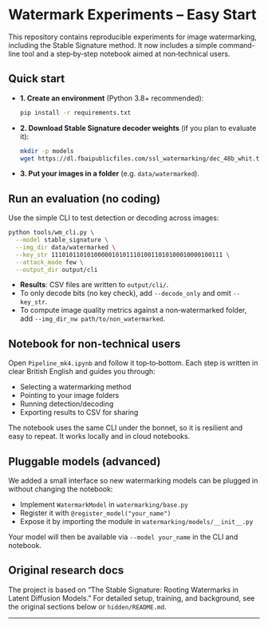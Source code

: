 # Watermark Experiments – Easy Start

This repository contains reproducible experiments for image watermarking, including the Stable Signature method. It now includes a simple command-line tool and a step‑by‑step notebook aimed at non‑technical users.

## Quick start

- **1. Create an environment** (Python 3.8+ recommended):
  ```bash
  pip install -r requirements.txt
  ```
- **2. Download Stable Signature decoder weights** (if you plan to evaluate it):
  ```bash
  mkdir -p models
  wget https://dl.fbaipublicfiles.com/ssl_watermarking/dec_48b_whit.torchscript.pt -P models/
  ```
- **3. Put your images in a folder** (e.g. `data/watermarked`).

## Run an evaluation (no coding)

Use the simple CLI to test detection or decoding across images:

```bash
python tools/wm_cli.py \
  --model stable_signature \
  --img_dir data/watermarked \
  --key_str 111010110101000001010111010011010100010000100111 \
  --attack_mode few \
  --output_dir output/cli
```

- **Results**: CSV files are written to `output/cli/`.
- To only decode bits (no key check), add `--decode_only` and omit `--key_str`.
- To compute image quality metrics against a non‑watermarked folder, add `--img_dir_nw path/to/non_watermarked`.

## Notebook for non‑technical users

Open `Pipeline_mk4.ipynb` and follow it top‑to‑bottom. Each step is written in clear British English and guides you through:
- Selecting a watermarking method
- Pointing to your image folders
- Running detection/decoding
- Exporting results to CSV for sharing

The notebook uses the same CLI under the bonnet, so it is resilient and easy to repeat. It works locally and in cloud notebooks.

## Pluggable models (advanced)

We added a small interface so new watermarking models can be plugged in without changing the notebook:
- Implement `WatermarkModel` in `watermarking/base.py`
- Register it with `@register_model("your_name")`
- Expose it by importing the module in `watermarking/models/__init__.py`

Your model will then be available via `--model your_name` in the CLI and notebook.

## Original research docs

The project is based on “The Stable Signature: Rooting Watermarks in Latent Diffusion Models.” For detailed setup, training, and background, see the original sections below or `hidden/README.md`.

---

